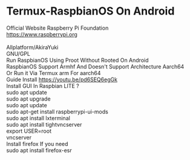 # Termux-RaspbianOS On Android
Official Website Raspberry Pi Foundation\
https://www.raspberrypi.org \
\
Allplatform/AkiraYuki\
GNU/GPL\
Run RaspbianOS Using Proot Without Rooted On Android \
RaspbianOS Support Armhf And Doesn't Support Architecture Aarch64\
Or Run it Via Termux arm For aarch64\
Guide Install https://youtu.be/pd6SEQ6egGk \
Install GUI In Raspbian LITE ?\
sudo apt update\
sudo apt upgrade\
sudo apt update\
sudo apt-get install raspberrypi-ui-mods\
sudo apt install lxterminal\
sudo apt install tightvncserver\
export USER=root\
vncserver\
Install firefox If you need\
sudo apt install firefox-esr

